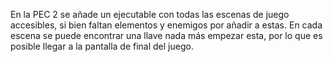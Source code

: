 En la PEC 2 se añade un ejecutable con todas las escenas de juego accesibles, si bien faltan elementos y enemigos por añadir a estas. En cada escena se puede encontrar una llave nada más empezar esta, por lo que es posible llegar a la pantalla de final del juego.
